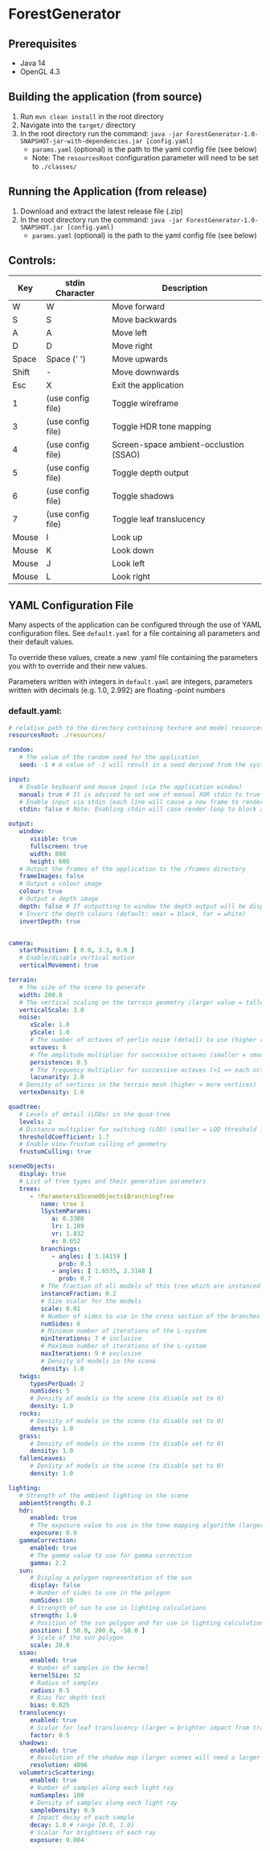 # ForestGenerator

## Prerequisites

* Java 14
* OpenGL 4.3

## Building the application (from source)

1. Run ```mvn clean install``` in the root directory
2. Navigate into the ```target/``` directory
3. In the root directory run the command:
   ```java -jar ForestGenerator-1.0-SNAPSHOT-jar-with-dependencies.jar [config.yaml]```
   * ```params.yaml``` (optional) is the path to the yaml config file (see below)
   * Note: The ```resourcesRoot``` configuration parameter will need to be set to ```./classes/```

## Running the Application (from release)

1. Download and extract the latest release file (.zip)
2. In the root directory run the command:
   ```java -jar ForestGenerator-1.0-SNAPSHOT.jar [config.yaml]```
   * ```params.yaml``` (optional) is the path to the yaml config file (see below)

## Controls:

| Key   | stdin Character   | Description                            |
|-------|-------------------|----------------------------------------|
| W     | W                 | Move forward                           |
| S     | S                 | Move backwards                         |
| A     | A                 | Move left                              |
| D     | D                 | Move right                             |
| Space | Space (' ')       | Move upwards                           |
| Shift | -                 | Move downwards                         |
| Esc   | X                 | Exit the application                   |
| 1     | (use config file) | Toggle wireframe                       |
| 3     | (use config file) | Toggle HDR tone mapping                |
| 4     | (use config file) | Screen-space ambient-occlustion (SSAO) |
| 5     | (use config file) | Toggle depth output                    |
| 6     | (use config file) | Toggle shadows                         |
| 7     | (use config file) | Toggle leaf translucency               |
| Mouse | I                 | Look up                                |
| Mouse | K                 | Look down                              |
| Mouse | J                 | Look left                              |
| Mouse | L                 | Look right                             |

## YAML Configuration File

Many aspects of the application can be configured through the use of YAML configuration files. See ```default.yaml```
for a file containing all parameters and their default values.

To override these values, create a new .yaml file containing the parameters you with to override and their new values.

Parameters written with integers in ```default.yaml``` are integers, parameters written with decimals (e.g. 1.0, 2.992)
are floating -point numbers

### default.yaml:

```yaml
# relative path to the directory containing texture and model resources
resourcesRoot: ./resources/

random:
   # The value of the random seed for the application
   seed: -1 # A value of -1 will result in a seed derived from the system clock value

input:
   # Enable keyboard and mouse input (via the application window)
   manual: true # It is advised to set one of manual XOR stdin to true
   # Enable input via stdin (each line will cause a new frame to render)
   stdin: false # Note: Enabling stdin will case render loop to block after each frame for input and will disable delta time

output:
   window:
      visible: true
      fullscreen: true
      width: 800
      height: 600
   # Output the frames of the application to the /frames directory
   frameImages: false
   # Output a colour image
   colour: true
   # Output a depth image
   depth: false # If outputting to window the depth output will be displayed instead of colour if this is true, if rendering to images, both can be output
   # Invert the depth colours (default: near = black, far = white)
   invertDepth: true


camera:
   startPosition: [ 0.0, 3.3, 0.0 ]
   # Enable/disable vertical motion
   verticalMovement: true

terrain:
   # The size of the scene to generate
   width: 200.0
   # The vertical scaling on the terrain geometry (larger value = taller terrain)
   verticalScale: 3.0
   noise:
      xScale: 1.0
      yScale: 1.0
      # The number of octaves of perlin noise (detail) to use (higher = more detail)
      octaves: 8
      # The amplitude multiplier for successive octaves (smaller = smoother terrain)
      persistence: 0.5
      # The frequency multiplier for successive octaves (>1 => each octave will contribute finer details)
      lacunarity: 2.0
   # Density of vertices in the terrain mesh (higher = more vertices)
   vertexDensity: 1.0

quadtree:
   # Levels of detail (LODs) in the quad-tree
   levels: 2
   # Distance multiplier for switching (LOD) (smaller = LOD threshold is closer)
   thresholdCoefficient: 1.7
   # Enable view-frustum culling of geometry
   frustumCulling: true

sceneObjects:
   display: true
   # List of tree types and their generation parameters
   trees:
      - !Parameters$SceneObjects$BranchingTree
         name: tree 1
         lSystemParams:
            a: 0.3308
            lr: 1.109
            vr: 1.832
            e: 0.052
         branchings:
            - angles: [ 3.14159 ]
              prob: 0.3
            - angles: [ 1.6535, 2.3148 ]
              prob: 0.7
         # The fraction of all models of this tree which are instanced from a given generated mesh (random configuration) (Larger = more repeated instances)
         instanceFraction: 0.2
         # Size scalar for the models
         scale: 0.01
         # Number of sides to use in the cross section of the branches
         numSides: 6
         # Minimum number of iterations of the L-system
         minIterations: 7 # inclusive
         # Maximum number of iterations of the L-system
         maxIterations: 9 # exclusive
         # Density of models in the scene
         density: 1.0
   twigs:
      typesPerQuad: 2
      numSides: 5
      # Density of models in the scene (to disable set to 0)
      density: 1.0
   rocks:
      # Density of models in the scene (to disable set to 0)
      density: 1.0
   grass:
      # Density of models in the scene (to disable set to 0)
      density: 1.0
   fallenLeaves:
      # Density of models in the scene (to disable set to 0)
      density: 1.0

lighting:
   # Strength of the ambient lighting in the scene
   ambientStrength: 0.2
   hdr:
      enabled: true
      # The exposure value to use in the tone mapping algorithm (larger = more light)
      exposure: 0.9
   gammaCorrection:
      enabled: true
      # The gamma value to use for gamma correction
      gamma: 2.2
   sun:
      # Display a polygon representation of the sun
      display: false
      # Number of sides to use in the polygon
      numSides: 10
      # Strength of sun to use in lighting calculations
      strength: 1.0
      # Position of the sun polygon and for use in lighting calculations (Currently overwritten by the HDR image)
      position: [ 50.0, 200.0, -50.0 ]
      # Scale of the sun polygon
      scale: 20.0
   ssao:
      enabled: true
      # Number of samples in the kernel
      kernelSize: 32
      # Radius of samples
      radius: 0.5
      # Bias for depth test
      bias: 0.025
   translucency:
      enabled: true
      # Scalar for leaf translucency (larger = brighter impact from translucency)
      factor: 0.5
   shadows:
      enabled: true
      # Resolution of the shadow map (larger scenes will need a larger resolution to avoid pixelation artefacts at the cost of GPU memory
      resolution: 4096
   volumetricScattering:
      enabled: true
      # Number of samples along each light ray
      numSamples: 100
      # Density of samples along each light ray
      sampleDensity: 0.9
      # Impact decay of each sample
      decay: 1.0 # range [0.0, 1.0]
      # Scalar for brightness of each ray
      exposure: 0.004
```
